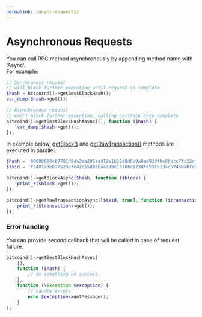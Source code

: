 ```yaml
---
permalink: /async-requests/
---
```


Asynchronous Requests
======================
You can call RPC method asynchronously by appending method name with 'Async'.  
For example:
```php
// Synchronous request
// will block further execution until request is complete
$hash = bitcoind()->getBestBlockHash();
var_dump($hash->get());

// Asynchronous request
// won't block further exceution, calling callback once complete
bitcoind()->getBestBlockHashAsync([], function ($hash) {
	var_dump($hash->get());
});
```

In example below, [getBlock()](https://bitcoin.org/en/developer-reference#getblock) and [getRawTransaction()](https://bitcoin.org/en/developer-reference#getrawtransaction) methods are executed in parallel.
```php
$hash = '000000004b7701d94a3aa295aed12e1b25d8d6a9a0ae939fbe8bacc7fc22cf82';
$txid = 'fc481a3e827523e3c42c55893baa3d0e16186d8738fd591b134c57450abfadb7';

bitcoind()->getBlockAsync($hash, function ($block) {
    print_r($block->get());
});

bitcoind()->getRawTransactionAsync([$txid, true], function ($transaction) {
    print_r($transaction->get());
});
```

### Error handling
You can provide second callback that will be called in case of request failure.
```php
bitcoind()->getBestBlockHashAsync(
	[],
    function ($hash) {
		// do something on success
	},
    function (\Exception $exception) {
    	// handle errors
    	echo $exception->getMessage();
    }
);
```
